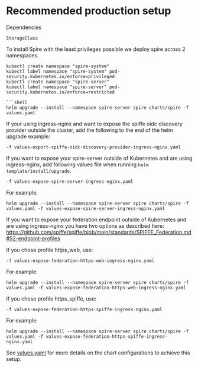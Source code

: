 # Recommended production setup

Dependencies
```
StorageClass
```

To install Spire with the least privileges possible we deploy spire across 2 namespaces.

```shell
kubectl create namespace "spire-system"
kubectl label namespace "spire-system" pod-security.kubernetes.io/enforce=privileged
kubectl create namespace "spire-server"
kubectl label namespace "spire-server" pod-security.kubernetes.io/enforce=restricted

```shell
helm upgrade --install --namespace spire-server spire charts/spire -f values.yaml
```

If your using ingress-nginx and want to expose the spiffe oidc discovery provider outside the
cluster, add the following to the end of the helm upgrade example:

```shell
-f values-export-spiffe-oidc-discovery-provider-ingress-nginx.yaml
```

If you want to expose your spire-server outside of Kubernetes and are using ingress-nginx, add following values file when running `helm template/install/upgrade`.

```shell
-f values-expose-spire-server-ingress-nginx.yaml
```
For example:
```shell
helm upgrade --install --namespace spire-server spire charts/spire -f values.yaml -f values-expose-spire-server-ingress-nginx.yaml
```

If you want to expose your federation endpoint outside of Kubernetes and are using ingress-nginx
you have two options as described here:
https://github.com/spiffe/spiffe/blob/main/standards/SPIFFE_Federation.md#52-endpoint-profiles

If you chose profile https_web, use:

```shell
-f values-expose-federation-https-web-ingress-nginx.yaml
```
For example:
```shell
helm upgrade --install --namespace spire-server spire charts/spire -f values.yaml -f values-expose-federation-https-web-ingress-nginx.yaml
```

If you chose profile https_spiffe, use:

```shell
-f values-expose-federation-https-spiffe-ingress-nginx.yaml
```
For example:
```shell
helm upgrade --install --namespace spire-server spire charts/spire -f values.yaml -f values-expose-federation-https-spiffe-ingress-nginx.yaml
```

See [values.yaml](./values.yaml) for more details on the chart configurations to achieve this setup.

